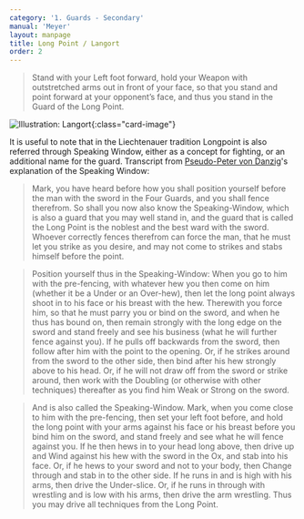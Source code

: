 ```yaml
---
category: '1. Guards - Secondary'
manual: 'Meyer'
layout: manpage
title: Long Point / Langort
order: 2
---
```


> Stand with your Left foot forward, hold your Weapon with outstretched arms out in front of your face, so that you stand and point forward at your opponent’s face, and thus you stand in the Guard of the Long Point.

![Illustration: Langort](/manuals/meyer/images/guards/langort-illustration.jpg){:class="card-image"}

It is useful to note that in the Liechtenauer tradition Longpoint is also referred through Speaking Window, either as a concept for fighting, or an additional name for the guard. Transcript from [Pseudo-Peter von Danzig](http://wiktenauer.com/wiki/Pseudo-Peter_von_Danzig)'s explanation of the Speaking Window:

> Mark, you have heard before how you shall position yourself before the man with the sword in the Four Guards, and you shall fence therefrom. So shall you now also know the Speaking-Window, which is also a guard that you may well stand in, and the guard that is called the Long Point is the noblest and the best ward with the sword. Whoever correctly fences therefrom can force the man, that he must let you strike as you desire, and may not come to strikes and stabs himself before the point.

> Position yourself thus in the Speaking-Window: When you go to him with the pre-fencing, with whatever hew you then come on him (whether it be a Under or an Over-hew), then let the long point always shoot in to his face or his breast with the hew. Therewith you force him, so that he must parry you or bind on the sword, and when he thus has bound on, then remain strongly with the long edge on the sword and stand freely and see his business (what he will further fence against you). If he pulls off backwards from the sword, then follow after him with the point to the opening. Or, if he strikes around from the sword to the other side, then bind after his hew strongly above to his head. Or, if he will not draw off from the sword or strike around, then work with the Doubling (or otherwise with other techniques) thereafter as you find him Weak or Strong on the sword.

> And is also called the Speaking-Window. Mark, when you come close to him with the pre-fencing, then set your left foot before, and hold the long point with your arms against his face or his breast before you bind him on the sword, and stand freely and see what he will fence against you. If he then hews in to your head long above, then drive up and Wind against his hew with the sword in the Ox, and stab into his face. Or, if he hews to your sword and not to your body, then Change through and stab in to the other side. If he runs in and is high with his arms, then drive the Under-slice. Or, if he runs in through with wrestling and is low with his arms, then drive the arm wrestling. Thus you may drive all techniques from the Long Point.